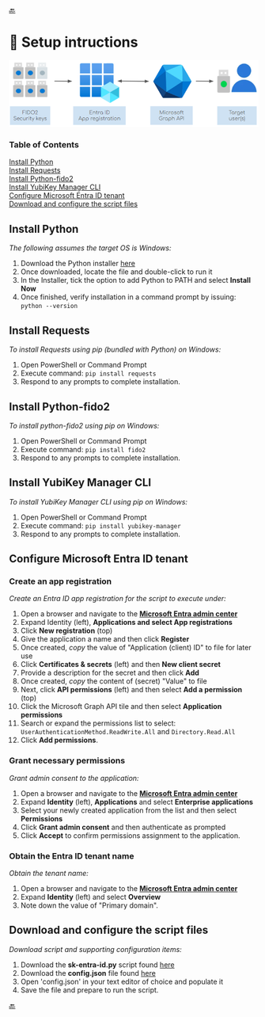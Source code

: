 [🔙](https://github.com/JMarkstrom/entra-id-security-key-obo-enrollment/tree/main) 

# 💾 Setup intructions

![](/images/security-key-eobo-with-microsoft-entra-id-integration-overview-diagram.png)

### Table of Contents  
[Install Python](#install-python)  
[Install Requests](#install-requests)  
[Install Python-fido2](#install-python-fido2)  
[Install YubiKey Manager CLI](#install-yubikey-managercli)  
[Configure Microsoft Entra ID tenant](#configure-microsoft-entraid-tenant)  
[Download and configure the script files](#download-and-configure-the-script-files)

## Install Python
_The following assumes the target OS is Windows:_

1. Download the Python installer [here](https://www.python.org/downloads/windows/)
2. Once downloaded, locate the file and double-click to run it
3. In the Installer, tick the option to add Python to PATH and select **Install Now**
4. Once finished, verify installation in a command prompt by issuing: ```python --version```

## Install Requests
_To install Requests using pip (bundled with Python) on Windows:_

1. Open PowerShell or Command Prompt
2. Execute command: ```pip install requests```
3. Respond to any prompts to complete installation.

## Install Python-fido2
_To install python-fido2 using pip on Windows:_

1. Open PowerShell or Command Prompt
2. Execute command: ```pip install fido2```
3. Respond to any prompts to complete installation.

## Install YubiKey Manager CLI
_To install YubiKey Manager CLI using pip on Windows:_

1. Open PowerShell or Command Prompt
2. Execute command: ```pip install yubikey-manager```
3. Respond to any prompts to complete installation.

## Configure Microsoft Entra ID tenant

### Create an app registration
_Create an Entra ID app registration for the script to execute under:_

1. Open a browser and navigate to the [**Microsoft Entra admin center**](https://entra.microsoft.com/)
2. Expand Identity (left), **Applications and select App registrations**
3. Click **New registration** (top)
4. Give the application a name and then click **Register**
5. Once created, _copy_ the value of "Application (client) ID" to file for later use
6. Click **Certificates & secrets** (left) and then **New client secret**
7. Provide a description for the secret and then click **Add**
8. Once created, _copy_ the content of (secret) "Value" to file
9. Next, click **API permissions** (left) and then select **Add a permission** (top)
10. Click the Microsoft Graph API tile and then select **Application permissions**
11. Search or expand the permissions list to select: ```UserAuthenticationMethod.ReadWrite.All``` and ```Directory.Read.All```
12. Click **Add permissions**.

### Grant necessary permissions
_Grant admin consent to the application:_

1. Open a browser and navigate to the [**Microsoft Entra admin center**](https://entra.microsoft.com/)
2. Expand **Identity** (left), **Applications** and select **Enterprise applications**
3. Select your newly created application from the list and then select **Permissions**
4. Click **Grant admin consent** and then authenticate as prompted
5. Click **Accept** to confirm permissions assignment to the application.

### Obtain the Entra ID tenant name
_Obtain the tenant name:_

1. Open a browser and navigate to the [**Microsoft Entra admin center**](https://entra.microsoft.com/)
2. Expand **Identity** (left) and select **Overview**
3. Note down the value of "Primary domain".

## Download and configure the script files
_Download script and supporting configuration items:_

1. Download the **sk-entra-id.py** script found [here](https://github.com/JMarkstrom/entra-id-security-key-obo-enrollment/blob/main/script/sk-entra-id.py)
2. Download the **config.json** file found [here](https://github.com/JMarkstrom/entra-id-security-key-obo-enrollment/blob/main/script/config.json)
3. Open 'config.json' in your text editor of choice and populate it
4. Save the file and prepare to run the script.
   

[🔙](https://github.com/JMarkstrom/entra-id-security-key-obo-enrollment/tree/main) 

